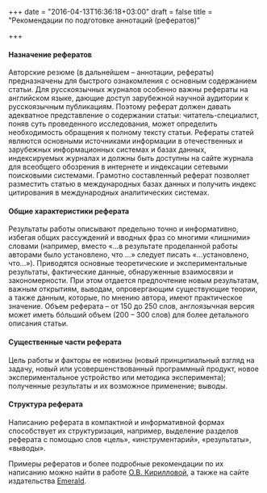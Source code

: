 +++
date = "2016-04-13T16:36:18+03:00"
draft = false
title = "Рекомендации по подготовке аннотаций (рефератов)"

+++

#### Назначение рефератов
Авторские резюме (в дальнейшем – аннотации, рефераты) предназначены для быстрого ознакомления с основным содержанием статьи. Для русскоязычных журналов особенно важны рефераты на английском языке, дающие доступ зарубежной научной аудитории к русскоязычным публикациям. Поэтому реферат должен давать адекватное представление о содержании статьи: читатель-специалист, поняв суть проведенного исследования, может определить необходимость обращения к полному тексту статьи.
Рефераты статей являются основными источниками информации в отечественных и зарубежных информационных системах и базах данных, индексируемых журналах и должны быть доступны на сайте журнала для всеобщего обозрения в интернете и индексации сетевыми поисковыми системами. Грамотно составленный реферат позволяет разместить статью в международных базах данных и получить индекс цитирования в международных аналитических системах. 
 
#### Общие характеристики реферата
Результаты работы описывают предельно точно и информативно, избегая общих рассуждений и вводных фраз со многими «лишними» словами (например, вместо «…в результате проделанной работы авторами было установлено, что …» следует писать «…установлено, что…»). 
Приводятся основные теоретические и экспериментальные результаты, фактические данные, обнаруженные взаимосвязи и закономерности. При этом отдается предпочтение новым результатам, важным открытиям, выводам, опровергающим существующие теории, а также данным, которые, по мнению автора, имеют практическое значение. 
Объем реферата – от 150 до 250 слов, англоязычная версия может иметь бóльший объем (200 – 300 слов) для более детального описания статьи.

#### Существенные части реферата
Цель работы и факторы ее новизны (новый принципиальный взгляд на задачу, новый или усовершенствованный программный продукт, новое экспериментальное устройство или методика эксперимента); полученные результаты и их возможное применение; выводы. 

#### Структура реферата
Написанию реферата в компактной и информативной формах способствует их структуризация, например, выделение разделов реферата с помощью слов «цель», «инструментарий», «результаты», «выводы».

Примеры рефератов и более подробные рекомендации по их написанию можно найти в работе [О.В. Кирилловой](http://www.nbuv.gov.ua/sites/default/files/all_files/201310_artilces_field_dopmat_files/recomend_rus.pdf), а также на сайте издательства [Emerald](http://www.emeraldinsight.com).
